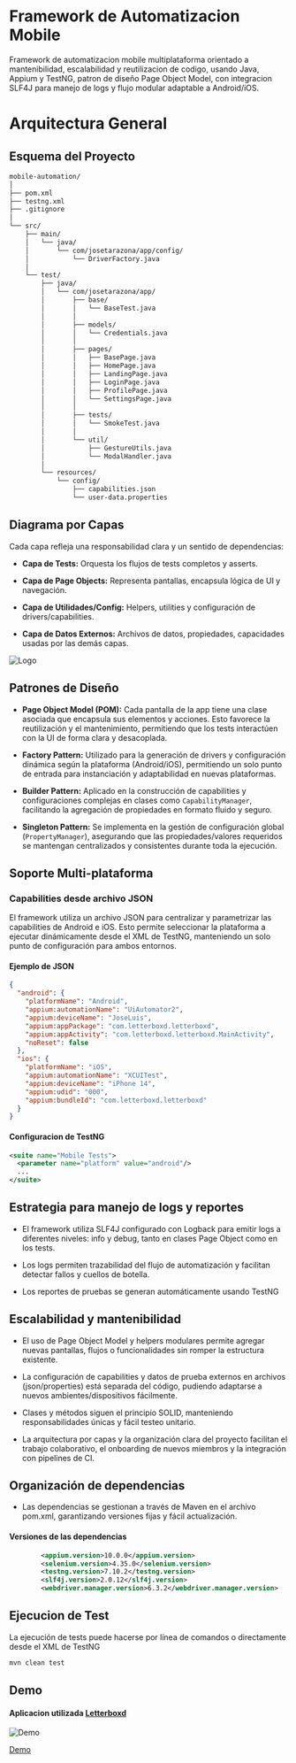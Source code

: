 
# Framework de Automatizacion Mobile

Framework de automatizacion mobile multiplataforma orientado a mantenibilidad, escalabilidad y reutilizacion de codigo, usando Java, Appium y TestNG, patron de diseño Page Object Model, con integracion SLF4J para manejo de logs y flujo modular adaptable a Android/iOS.

# Arquitectura General


## Esquema del Proyecto

```bash
mobile-automation/
│
├── pom.xml
├── testng.xml
├── .gitignore
│
└── src/
    ├── main/
    │   └── java/
    │       └── com/josetarazona/app/config/
    │           └── DriverFactory.java
    │
    └── test/
        ├── java/
        │   └── com/josetarazona/app/
        │       ├── base/
        │       │   └── BaseTest.java
        │       │
        │       ├── models/
        │       │   └── Credentials.java
        │       │
        │       ├── pages/
        │       │   ├── BasePage.java
        │       │   ├── HomePage.java
        │       │   ├── LandingPage.java
        │       │   ├── LoginPage.java
        │       │   ├── ProfilePage.java
        │       │   └── SettingsPage.java
        │       │
        │       ├── tests/
        │       │   └── SmokeTest.java
        │       │
        │       └── util/
        │           ├── GestureUtils.java
        │           └── ModalHandler.java
        │
        └── resources/
            └── config/
                ├── capabilities.json
                └── user-data.properties

```


## Diagrama por Capas

Cada capa refleja una responsabilidad clara y un sentido de dependencias:

- **Capa de Tests:** Orquesta los flujos de tests completos y asserts.

- **Capa de Page Objects:** Representa pantallas, encapsula lógica de UI y navegación.

- **Capa de Utilidades/Config:** Helpers, utilities y configuración de drivers/capabilities.

- **Capa de Datos Externos:** Archivos de datos, propiedades, capacidades usadas por las demás capas.

![Logo](https://i.imgur.com/UqmH2zK.png)
## Patrones de Diseño

- **Page Object Model (POM):** Cada pantalla de la app tiene una clase asociada que encapsula sus elementos y acciones. Esto favorece la reutilización y el mantenimiento, permitiendo que los tests interactúen con la UI de forma clara y desacoplada.

- **Factory Pattern:** Utilizado para la generación de drivers y configuración dinámica según la plataforma (Android/iOS), permitiendo un solo punto de entrada para instanciación y adaptabilidad en nuevas plataformas.

- **Builder Pattern:** Aplicado en la construcción de capabilities y configuraciones complejas en clases como ```CapabilityManager```, facilitando la agregación de propiedades en formato fluido y seguro.

- **Singleton Pattern:** Se implementa en la gestión de configuración global (```PropertyManager```), asegurando que las propiedades/valores requeridos se mantengan centralizados y consistentes durante toda la ejecución.

## Soporte Multi-plataforma

### Capabilities desde archivo JSON

El framework utiliza un archivo JSON para centralizar y parametrizar las capabilities de Android e iOS. Esto permite seleccionar la plataforma a ejecutar dinámicamente desde el XML de TestNG, manteniendo un solo punto de configuración para ambos entornos.

#### Ejemplo de JSON

```JSON
{
  "android": {
    "platformName": "Android",
    "appium:automationName": "UiAutomator2",
    "appium:deviceName": "JoseLuis",
    "appium:appPackage": "com.letterboxd.letterboxd",
    "appium:appActivity": "com.letterboxd.letterboxd.MainActivity",
    "noReset": false
  },
  "ios": {
    "platformName": "iOS",
    "appium:automationName": "XCUITest",
    "appium:deviceName": "iPhone 14",
    "appium:udid": "000",
    "appium:bundleId": "com.letterboxd.letterboxd"
  }
}
```

#### Configuracion de TestNG

```XML
<suite name="Mobile Tests">
  <parameter name="platform" value="android"/>
  ...
</suite>
```

## Estrategia para manejo de logs y reportes

- El framework utiliza SLF4J configurado con Logback para emitir logs a diferentes niveles: info y debug, tanto en clases Page Object como en los tests.

- Los logs permiten trazabilidad del flujo de automatización y facilitan detectar fallos y cuellos de botella.

- Los reportes de pruebas se generan automáticamente usando TestNG
## Escalabilidad y mantenibilidad

- El uso de Page Object Model y helpers modulares permite agregar nuevas pantallas, flujos o funcionalidades sin romper la estructura existente.

- La configuración de capabilities y datos de prueba externos en archivos (json/properties) está separada del código, pudiendo adaptarse a nuevos ambientes/dispositivos fácilmente.

- Clases y métodos siguen el principio SOLID, manteniendo responsabilidades únicas y fácil testeo unitario.

- La arquitectura por capas y la organización clara del proyecto facilitan el trabajo colaborativo, el onboarding de nuevos miembros y la integración con pipelines de CI.
## Organización de dependencias

- Las dependencias se gestionan a través de Maven en el archivo pom.xml, garantizando versiones fijas y fácil actualización.

#### Versiones de las dependencias

```XML
        <appium.version>10.0.0</appium.version>
        <selenium.version>4.35.0</selenium.version>
        <testng.version>7.10.2</testng.version>
        <slf4j.version>2.0.12</slf4j.version>
        <webdriver.manager.version>6.3.2</webdriver.manager.version>
```
## Ejecucion de Test

La ejecución de tests puede hacerse por línea de comandos o directamente desde el XML de TestNG

```bash
mvn clean test
```
    
## Demo

#### Aplicacion utilizada [Letterboxd](https://play.google.com/store/apps/details?id=com.letterboxd.letterboxd&hl=en)


![Demo](https://i.imgur.com/A4YO77l.gif)

[Demo](https://i.imgur.com/A4YO77l.gif)
